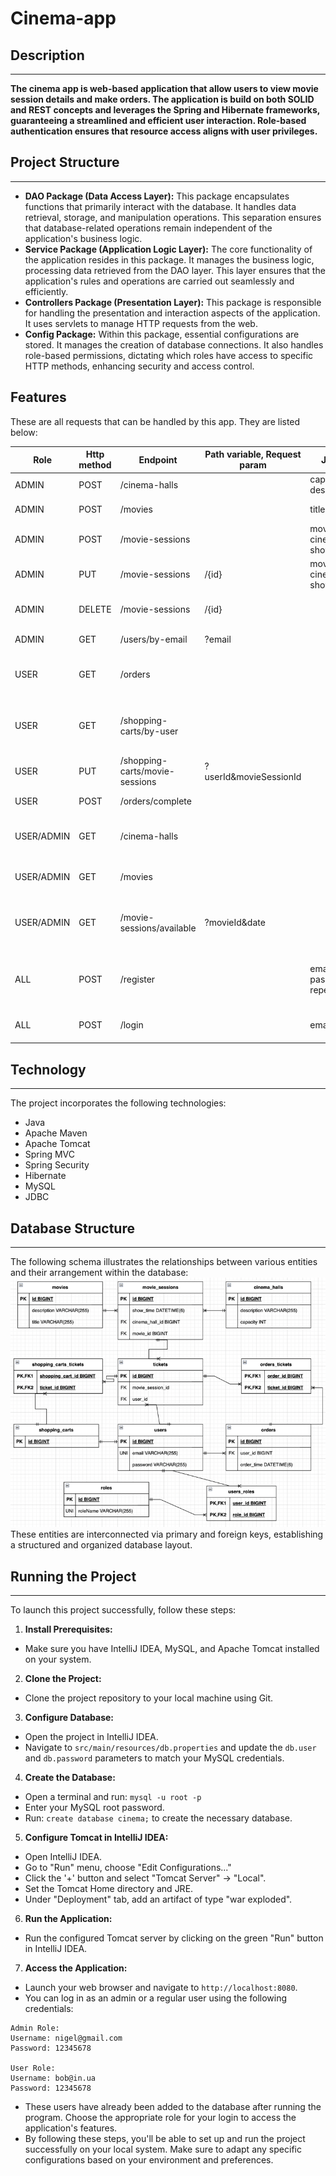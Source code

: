 # Cinema-app
## Description
***
**The cinema app is web-based application that allow users to view movie session details and make orders. 
The application is build on both SOLID and REST concepts and leverages the Spring and Hibernate frameworks, guaranteeing a streamlined and efficient user interaction. 
Role-based authentication ensures that resource access aligns with user privileges.**
## Project Structure
***
* **DAO Package (Data Access Layer):** This package encapsulates functions that primarily interact with the database. 
It handles data retrieval, storage, and manipulation operations. 
This separation ensures that database-related operations remain independent of the application's business logic.
* **Service Package (Application Logic Layer):** The core functionality of the application resides in this package. 
It manages the business logic, processing data retrieved from the DAO layer. 
This layer ensures that the application's rules and operations are carried out seamlessly and efficiently.
* **Controllers Package (Presentation Layer):** This package is responsible for handling the presentation and interaction aspects of the application. 
It uses servlets to manage HTTP requests from the web.
* **Config Package:** Within this package, essential configurations are stored. 
It manages the creation of database connections. It also handles role-based permissions, 
dictating which roles have access to specific HTTP methods, enhancing security and access control.

## Features
These are all requests that can be handled by this app. They are listed below:

| Role       | Http method | Endpoint                       | Path variable, Request param | Json body                       | Description                            |
|------------|-------------|--------------------------------|------------------------------|---------------------------------|----------------------------------------|
| ADMIN      | POST        | /cinema-halls                  |                              | capacity, description           | add cinema hall to db                  |
| ADMIN      | POST        | /movies                        |                              | title, description              | add movie to db                        |
| ADMIN      | POST        | /movie-sessions                |                              | movieId, cinemaHallId, showTime | add session to db                      |
| ADMIN      | PUT         | /movie-sessions                | /{id}                        | movieId, cinemaHallId, showTime | update session in db                   |
| ADMIN      | DELETE      | /movie-sessions                | /{id}                        |                                 | delete session from db                 | 
| ADMIN      | GET         | /users/by-email                | ?email                       |                                 | get user from db                       | 
| USER       | GET         | /orders                        |                              |                                 | get all orders by this user from db    | 
| USER       | GET         | /shopping-carts/by-user        |                              |                                 | get shopping cart by this user from db | 
| USER       | PUT         | /shopping-carts/movie-sessions | ?userId&movieSessionId       |                                 | add tickets to shopping cart           | 
| USER       | POST        | /orders/complete               |                              |                                 | add order to db                        | 
| USER/ADMIN | GET         | /cinema-halls                  |                              |                                 | get all cinema halls from db           | 
| USER/ADMIN | GET         | /movies                        |                              |                                 | get all movies from db                 | 
| USER/ADMIN | GET         | /movie-sessions/available      | ?movieId&date                |                                 | get available movie session from db    | 
| ALL        | POST        | /register                      |                              | email, password, repeatPassword | get available movie session from db    | 
| ALL        | POST        | /login                         |                              | email, password                 | authorize to application with role     | 

## Technology
***
The project incorporates the following technologies:

* Java
* Apache Maven
* Apache Tomcat
* Spring MVC
* Spring Security
* Hibernate
* MySQL
* JDBC

## Database Structure
***
The following schema illustrates the relationships between various entities and their arrangement within the database:
![img.png](db-structure.png)
<br />These entities are interconnected via primary and foreign keys, 
establishing a structured and organized database layout.

## Running the Project
***
To launch this project successfully, follow these steps:
1. **Install Prerequisites:**

* Make sure you have IntelliJ IDEA, MySQL, and Apache Tomcat installed on your system.
2. **Clone the Project:**
* Clone the project repository to your local machine using Git.

3. **Configure Database:**

* Open the project in IntelliJ IDEA.
* Navigate to `src/main/resources/db.properties` and update the `db.user` and `db.password` parameters to match your MySQL credentials.
4. **Create the Database:**

* Open a terminal and run: `mysql -u root -p`
* Enter your MySQL root password.
* Run: `create database cinema;` to create the necessary database.
5. **Configure Tomcat in IntelliJ IDEA:**

* Open IntelliJ IDEA.
* Go to "Run" menu, choose "Edit Configurations..."
* Click the '+' button and select "Tomcat Server" -> "Local".
* Set the Tomcat Home directory and JRE.
* Under "Deployment" tab, add an artifact of type "war exploded".
6. **Run the Application:**

* Run the configured Tomcat server by clicking on the green "Run" button in IntelliJ IDEA.
7. **Access the Application:**

* Launch your web browser and navigate to `http://localhost:8080`.
* You can log in as an admin or a regular user using the following credentials:
``` 
Admin Role:
Username: nigel@gmail.com
Password: 12345678

User Role:
Username: bob@in.ua
Password: 12345678
```
* These users have already been added to the database after running the program. 
Choose the appropriate role for your login to access the application's features.
* By following these steps, you'll be able to set up and run the project successfully on your local system. Make sure to adapt any specific configurations based on your environment and preferences.